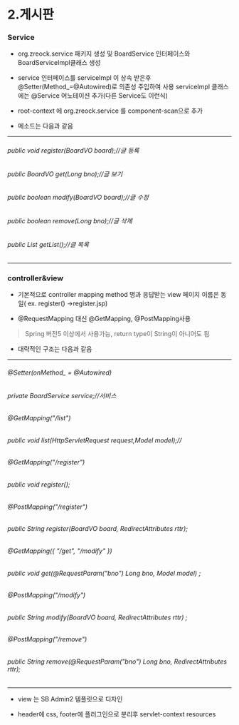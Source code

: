 # 2.게시판

### Service

- org.zreock.service 패키지 생성 및 BoardService 인터페이스와 BoardServiceImpl클래스 생성

- service 인터페이스를 serviceImpl 이 상속 받은후 @Setter(Method_=@Autowired)로 의존성 주입하여 사용
serviceImpl 클래스에는 @Service 어노테이션 추가(다른 Service도 이런식)

- root-context 에 org.zreock.service 를 component-scan으로 추가

- 메소드는 다음과 같음 

*************************************************
###### public void register(BoardVO board);//글 등록
	
###### public BoardVO get(Long bno);//글 보기
	
###### public boolean modify(BoardVO board);//글 수정
	
###### public boolean remove(Long bno);//글 삭제
	
###### public List<BoardVO> getList();//글 목록
*************************************************


### controller&view

- 기본적으로 controller mapping method 명과 응답받는 view 페이지 이름은 동일( ex. register() ->register.jsp)

- @RequestMapping 대신 @GetMapping, @PostMapping사용
>Spring 버전5 이상에서 사용가능, return type이 String이 아니어도 됨

- 대략적인 구조는 다음과 같음
*******************************************
###### @Setter(onMethod_ = @Autowired)
######  private BoardService service;//서비스
###### 	
###### 	@GetMapping("/list")
###### 	public void list(HttpServletRequest request,Model model);//
###### 
######  @GetMapping("/register")
###### 	public void register();
###### 
######  @PostMapping("/register")
###### 	public String register(BoardVO board, RedirectAttributes rttr);

######  @GetMapping({ "/get", "/modify" })
###### 	public void get(@RequestParam("bno") Long bno, Model model) ;
###### 
###### @PostMapping("/modify")
###### 	public String modify(BoardVO board, RedirectAttributes rttr) ;
###### 
######  @PostMapping("/remove")
###### 	public String remove(@RequestParam("bno") Long bno, RedirectAttributes rttr);
****************************************************************************************************

- view 는 SB Admin2 템플릿으로 디자인

- header에 css, footer에 플러그인으로 분리후 servlet-context resources 
